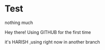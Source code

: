 # Test
nothing much

Hey there!
Using GITHUB for the first time 


it's HARISH ,using right now in another branch
